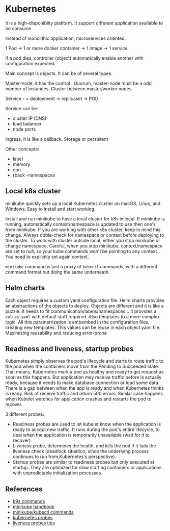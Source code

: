 # Kubernetes

It is a high-disponiblity platform. It support different application available to be consume

Instead of monolithic application, microservices oriented.

1 Pod -> 1 or more docker container -> 1 image -> 1 service

If a pod dies, controller (object) automatically enable another with configuration expected.

Main concept is objects. It can be of several types.

Master-node, it has the control .
Quorum, master-node must be a odd number of instances.
Cluster between master/worker nodes

Service - > deployment -> replicaset -> POD

Service can be:
- cluster IP (DNS)
- load balancer
- node ports

Ingress, it is like a callback.
Storage or persistent

Other concepts:
- label
- memory
- cpu
- rback
-namespaces

## Local k8s cluster

minikube quickly sets up a local Kubernetes cluster on macOS, Linux, and Windows. Easy to install and start working.

Install and run minikube to have a local cluster for k8s in local. If minikube is running, automatically context/namespace is updated to use then one's from minikube. If you are working with other k8s cluster, keep in mind this change. Always doble-check for namespace or context before deploying to the cluster. To work with cluster outside local, either you stop minikube or change namespace. Careful, when you stop minikube, context/namespace are set to null, so your kube commands won't be pointing to any context. You need to explicitly set again context.

`minikube` command is just a proxy of `kubectl` commands, with a different command format but doing the same underneath.

## Helm charts

Each object requires a custom yaml configuration file.
Helm charts provides an abstractions of the objects to deploy.
Objects are different and it is like a puzzle. It needs to fit communication/labels/namespaces...
It provides a `values.yaml` with default stuff required.
Also templates to a more complex logic.
All this parametrization is embembed in the configuration files, creating new templates.
This values can be reuse in each object.yaml file. Maximizing reusability and reducing error-prone

## Readiness and liveness, startup probes

Kubernetes simply observes the pod's lifecycle and starts to route traffic to the pod when the containers move from the Pending to Succeeded state. That means, Kubernetes mark a pod as healthy and ready to get request as soon as this happens. But application may receive traffic before is actually ready, because it needs to make database connection or load some data. There is a gap between when the app is ready and when  Kubernetes thinks is ready. Risk of receive traffic and return 500 errors. Similar case happens when Kubelet watches for application crashes and restarts the pod to recover.

3 different probes:
- Readiness probes are used to let kubelet know when the application is ready to accept new traffic. It runs during the pod's entire lifecycle, to deal when the application is temporarily unavailable (wait for it to recover).
- Liveness probe, determines the health, and kills the pod if it fails the liveness check (deadlock situation, since the underlying process continues to run from Kubernetes's perspective).
- Startup probes are similar to readiness probes but only executed at startup. They are optimized for slow starting containers or applications with unpredictable initialization processes.

## References

- [k9s commands](https://gist.github.com/McLargo/ae633d1ff481c20c21433074169d283c#file-k9s-md)
- [minikube handbook](https://minikube.sigs.k8s.io/docs/handbook/)
- [minikube/kubectl commands](https://gist.github.com/McLargo/ae633d1ff481c20c21433074169d283c#file-minikube-md)
- [kubernetes probes](https://blog.devgenius.io/understanding-kubernetes-probes-5daaff67599a)
- [liveness probes tips](https://srcco.de/posts/kubernetes-liveness-probes-are-dangerous.html)
